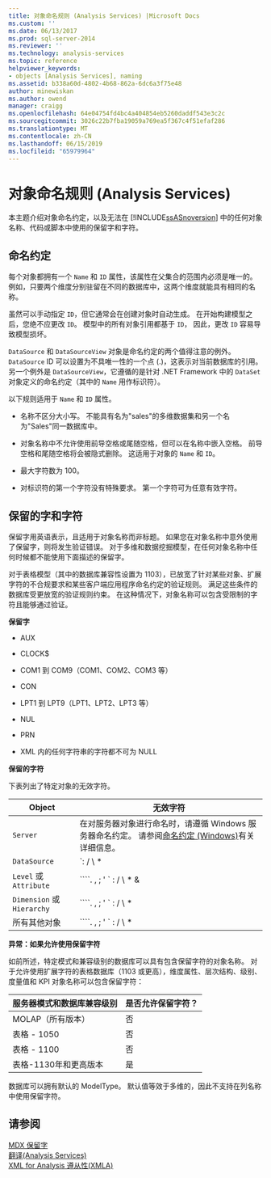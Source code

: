 ```yaml
---
title: 对象命名规则 (Analysis Services) |Microsoft Docs
ms.custom: ''
ms.date: 06/13/2017
ms.prod: sql-server-2014
ms.reviewer: ''
ms.technology: analysis-services
ms.topic: reference
helpviewer_keywords:
- objects [Analysis Services], naming
ms.assetid: b338a60d-4802-4b68-862a-6dc6a3f75e48
author: minewiskan
ms.author: owend
manager: craigg
ms.openlocfilehash: 64e04754fd4bc4a404854eb5260daddf543e3c2c
ms.sourcegitcommit: 3026c22b7fba19059a769ea5f367c4f51efaf286
ms.translationtype: MT
ms.contentlocale: zh-CN
ms.lasthandoff: 06/15/2019
ms.locfileid: "65979964"
---
```

# <a name="object-naming-rules-analysis-services"></a>对象命名规则 (Analysis Services)
  本主题介绍对象命名约定，以及无法在 [!INCLUDE[ssASnoversion](../../../includes/ssasnoversion-md.md)] 中的任何对象名称、代码或脚本中使用的保留字和字符。  
  
##  <a name="bkmk_Names"></a> 命名约定  
 每个对象都拥有一个 `Name` 和 `ID` 属性，该属性在父集合的范围内必须是唯一的。 例如，只要两个维度分别驻留在不同的数据库中，这两个维度就能具有相同的名称。  
  
 虽然可以手动指定 `ID`，但它通常会在创建对象时自动生成。 在开始构建模型之后，您绝不应更改 `ID`。 模型中的所有对象引用都基于 `ID`， 因此，更改 `ID` 容易导致模型损坏。  
  
 `DataSource` 和 `DataSourceView` 对象是命名约定的两个值得注意的例外。 `DataSource` ID 可以设置为不具唯一性的一个点 (.)，这表示对当前数据库的引用。 另一个例外是 `DataSourceView`，它遵循的是针对 .NET Framework 中的 `DataSet` 对象定义的命名约定（其中的 `Name` 用作标识符）。  
  
 以下规则适用于 `Name` 和 `ID` 属性。  
  
-   名称不区分大小写。 不能具有名为"sales"的多维数据集和另一个名为"Sales"同一数据库中。  
  
-   对象名称中不允许使用前导空格或尾随空格，但可以在名称中嵌入空格。 前导空格和尾随空格将会被隐式删除。 这适用于对象的 `Name` 和 `ID`。  
  
-   最大字符数为 100。  
  
-   对标识符的第一个字符没有特殊要求。 第一个字符可为任意有效字符。  
  
##  <a name="bkmk_reserved"></a> 保留的字和字符  
 保留字用英语表示，且适用于对象名称而非标题。 如果您在对象名称中意外使用了保留字，则将发生验证错误。 对于多维和数据挖掘模型，在任何对象名称中任何时候都不能使用下面描述的保留字。  
  
 对于表格模型（其中的数据库兼容性设置为 1103），已放宽了针对某些对象、扩展字符的不合规要求和某些客户端应用程序命名约定的验证规则。 满足这些条件的数据库受更放宽的验证规则约束。 在这种情况下，对象名称可以包含受限制的字符且能够通过验证。  
  
 **保留字**  
  
-   AUX  
  
-   CLOCK$  
  
-   COM1 到 COM9（COM1、COM2、COM3 等）  
  
-   CON  
  
-   LPT1 到 LPT9（LPT1、LPT2、LPT3 等）  
  
-   NUL  
  
-   PRN  
  
-   XML 内的任何字符串的字符都不可为 NULL  
  
 **保留的字符**  
  
 下表列出了特定对象的无效字符。  
  
|Object|无效字符|  
|------------|------------------------|  
|`Server`|在对服务器对象进行命名时，请遵循 Windows 服务器命名约定。 请参阅[命名约定 (Windows)](/windows/desktop/DNS/naming-conventions)有关详细信息。|  
|`DataSource`|`: / \ * | ? " () [] {} <>`|  
|`Level` 或 `Attribute`|````. , ; ' ` : / \ * &| ? " & % $ ! + = [] {} \< >````|  
|`Dimension` 或 `Hierarchy`|````. , ; ' ` : / \ * | ? " & % $ ! + = () [] {} \<,>````|  
|所有其他对象|````. , ; ' ` : / \ * | ? " & % $ ! + = () [] {} \< >````|  
  
 **异常：如果允许使用保留字符**  
  
 如前所述，特定模式和兼容级别的数据库可以具有包含保留字符的对象名称。 对于允许使用扩展字符的表格数据库（1103 或更高），维度属性、层次结构、级别、度量值和 KPI 对象名称可以包含保留字符：  
  
|服务器模式和数据库兼容级别|是否允许保留字符？|  
|--------------------------------------------------|----------------------------------|  
|MOLAP（所有版本）|否|  
|表格 - 1050|否|  
|表格 - 1100|否|  
|表格-1130年和更高版本|是|  
  
 数据库可以拥有默认的 ModelType。 默认值等效于多维的，因此不支持在列名称中使用保留字符。  
  
## <a name="see-also"></a>请参阅  
 [MDX 保留字](/sql/mdx/mdx-reserved-words)   
 [翻译&#40;Analysis Services&#41;](../../../analysis-services/translations-analysis-services.md)   
 [XML for Analysis 遵从性&#40;XMLA&#41;](https://docs.microsoft.com/bi-reference/xmla/xml-for-analysis-compliance-xmla)  
  
  
